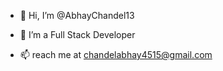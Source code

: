 - 👋 Hi, I’m @AbhayChandel13 
- 👀 I’m a Full Stack Developer

- 📫  reach me at chandelabhay4515@gmail.com












<!---
AbhayChandel13/AbhayChandel13 is a ✨ special ✨ repository because its `README.md` (this file) appears on your GitHub profile.
You can click the Preview link to take a look at your changes .
--->

